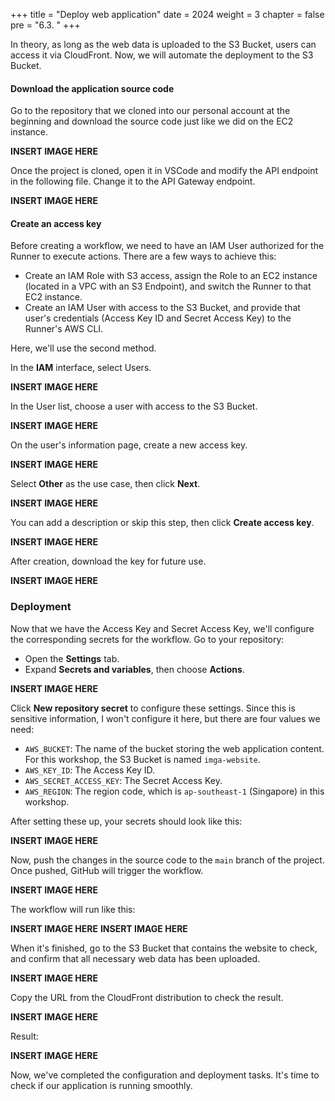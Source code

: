 +++
title = "Deploy web application"
date = 2024
weight = 3
chapter = false
pre = "6.3. "
+++

In theory, as long as the web data is uploaded to the S3 Bucket, users can access it via CloudFront. Now, we will automate the deployment to the S3 Bucket.

#### Download the application source code

Go to the repository that we cloned into our personal account at the beginning and download the source code just like we did on the EC2 instance.

**INSERT IMAGE HERE**

Once the project is cloned, open it in VSCode and modify the API endpoint in the following file. Change it to the API Gateway endpoint.

**INSERT IMAGE HERE**

#### Create an access key

Before creating a workflow, we need to have an IAM User authorized for the Runner to execute actions. There are a few ways to achieve this:

- Create an IAM Role with S3 access, assign the Role to an EC2 instance (located in a VPC with an S3 Endpoint), and switch the Runner to that EC2 instance.
- Create an IAM User with access to the S3 Bucket, and provide that user's credentials (Access Key ID and Secret Access Key) to the Runner's AWS CLI.

Here, we'll use the second method.

In the **IAM** interface, select Users.

**INSERT IMAGE HERE**

In the User list, choose a user with access to the S3 Bucket.

**INSERT IMAGE HERE**

On the user's information page, create a new access key.

**INSERT IMAGE HERE**

Select **Other** as the use case, then click **Next**.

**INSERT IMAGE HERE**

You can add a description or skip this step, then click **Create access key**.

**INSERT IMAGE HERE**

After creation, download the key for future use.

**INSERT IMAGE HERE**

### Deployment

Now that we have the Access Key and Secret Access Key, we'll configure the corresponding secrets for the workflow. Go to your repository:

- Open the **Settings** tab.
- Expand **Secrets and variables**, then choose **Actions**.

**INSERT IMAGE HERE**

Click **New repository secret** to configure these settings. Since this is sensitive information, I won't configure it here, but there are four values we need:

- `AWS_BUCKET`: The name of the bucket storing the web application content. For this workshop, the S3 Bucket is named `imga-website`.
- `AWS_KEY_ID`: The Access Key ID.
- `AWS_SECRET_ACCESS_KEY`: The Secret Access Key.
- `AWS_REGION`: The region code, which is `ap-southeast-1` (Singapore) in this workshop.

After setting these up, your secrets should look like this:

**INSERT IMAGE HERE**

Now, push the changes in the source code to the `main` branch of the project. Once pushed, GitHub will trigger the workflow.

**INSERT IMAGE HERE**

The workflow will run like this:

**INSERT IMAGE HERE**
**INSERT IMAGE HERE**

When it's finished, go to the S3 Bucket that contains the website to check, and confirm that all necessary web data has been uploaded.

**INSERT IMAGE HERE**

Copy the URL from the CloudFront distribution to check the result.

**INSERT IMAGE HERE**

Result:

**INSERT IMAGE HERE**

Now, we've completed the configuration and deployment tasks. It's time to check if our application is running smoothly.
